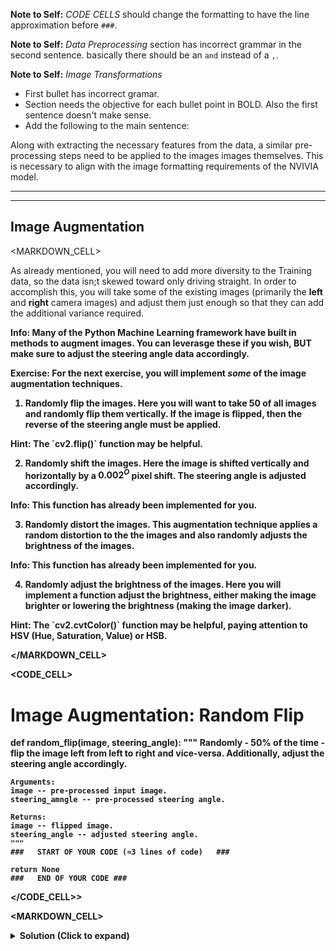 __Note to Self:__ *CODE CELLS* should change the formatting to have the line approximation before `###`.

__Note to Self:__ *Data Preprocessing* section has incorrect grammar in the second sentence. basically there should be an `and` instead of a `,`.

__Note to Self:__ *Image Transformations*
- First bullet has incorrect gramar.
- Section needs the objective for each bullet point in BOLD. Also the first sentence doesn't make sense.
- Add the following to the main sentence:

Along with extracting the necessary features from the data, a similar pre-processing steps need to be applied to the images images themselves. This is necessary to align with the image formatting requirements of the NVIVIA model.

---

---
## Image Augmentation

<MARKDOWN_CELL>

As already mentioned, you will need to add more diversity to the Training data, so the data isn;t skewed toward only driving straight. In order to accomplish this, you will take some of the existing images (primarily the __left__ and __right__ camera images) and adjust them just enough so that they can add the additional variance required.

<div class="alert alert-primary" role="alert">
<strong>Info: </stong>Many of the Python Machine Learning framework have built in methods to augment images. You can leverasge these if you wish, <strong>BUT</strong> make sure to adjust the steering angle data accordingly.
</div>

__Exercise:__ For the next exercise, you will implement *some* of the image augmentation techniques.

1. __Randomly flip the images.__ Here you will want to take $50%$ of all images and randomly flip them vertically. If the image is flipped, then the reverse of the steering angle must be applied.
<div class="alert alert-success" role="alert">
<strong>Hint: </stong>The `cv2.flip()` function may be helpful.
</div>

2. __Randomly shift the images.__ Here the image is shifted vertically and horizontally by a $0.002^O$ pixel shift. The steering angle is adjusted accordingly.
<div class="alert alert-primary" role="alert">
<strong>Info: </stong>This function has already been implemented for you.
</div>

3. __Randomly distort the images.__ This augmentation technique applies a random distortion to the the images and also randomly adjusts the brightness of the images.
<div class="alert alert-primary" role="alert">
<strong>Info: </stong>This function has already been implemented for you.
</div>

4. __Randomly adjust the brightness of the images.__ Here you will implement a function adjust the brightness, either making the image brighter or lowering the brightness (making the image darker).
<div class="alert alert-success" role="alert">
<strong>Hint: </stong>The `cv2.cvtColor()` function may be helpful, paying attention to HSV (Hue, Saturation, Value) or HSB.
</div>

</MARKDOWN_CELL>


<CODE_CELL>  

# Image Augmentation: Random Flip
def random_flip(image, steering_angle):
    """
    Randomly - 50% of the time - flip the image left from left to right and vice-versa. 
    Additionally, adjust the steering angle accordingly.

    Arguments:
    image -- pre-processed input image.
    steering_amngle -- pre-processed steering angle.

    Returns:
    image -- flipped image.
    steering_angle -- adjusted steering angle.
    """
    ###   START OF YOUR CODE (≈3 lines of code)   ###

    return None
    ###   END OF YOUR CODE ###

</CODE_CELL>>

<MARKDOWN_CELL>

<details><summary><b>Solution (Click to expand)</b></summary><p>

```
# Image Augmentation: Random Flip
def random_flip(image, steering_angle):
    """
    Randomly flip the 50% of the images from left to right and vice-versa.
    Additionally, adjust the steering angle accordingly.

    Arguments:
    image -- pre-processed input image.
    steering_amngle -- pre-processed steering angle.

    Returns:
    image -- flipped image.
    steering_angle -- adjusted steering angle.
    """
    # Randomly select 0.5 of the images
    if np.random.rand() < 0.5:
        # Apply the flip function to the vertical axis.
        image = cv2.flip(image, 1)

        # Adjust the steering angle to the reverse of the current steering angle.
        steering_angle = -steering_angle

    # Return the "flipped" image and new steering angle.

    return image, steering_angle
```

</p><details>

</MARKDOWN_CELL>

<CODE_CELL>

# Image Augmentation: Random Translate
def translate(image, steering_angle, x_range, y_range):
    """
    Randomly shift (translate) the image vertically and horizontally.

    Arguments:
    image -- pre-processed input image.
    steering_angle -- pre-processed steering angle.
    x_range -- x-axis pixels.
    y_range -- y-axis pixels.

    Returns:
    image -- translated image.
    steering_angle -- adjusted steeing angle.
    """
    # Randomly adjust the x and y axis
    x_transform = x_range * (np.random.rand() - 0.5)
    y_transform = y_range * (np.random.rand() - 0.5)

    # Adjust the steering angle
    steering_angle += x_transform * 0.002
    m_transform = np.float32([[1, 0, x_transform], [0, 1, y_transform]])
    height, width = image.shape[:2]
    image = cv2.warpAffine(image, m_transform, (width, height))

    return image, steering_angle

# Image Augmentation: Random Distortion
def distort(image):
    """
    Add distortion to random images and adjust the brightness.

    Arguments:
    image -- pre-processed input image.

    Returns:
    new_image -- distorted image.
    """
    # Create placeholder numpy array for the new image
    new_img = image.astype(float)

    # Add random brightness
    value = np.random.randint(-28, 28)
    if value > 0:
        mask = (new_img[:, :, 0] + value) > 255
    if value <= 0:
        mask = (new_img[:, :, 0] + value) < 0
    new_img[:,:,0] += np.where(mask, 0, value)

    # Add random shadow 
    h,w = new_img.shape[0:2]
    mid = np.random.randint(0, w)
    factor = np.random.uniform(0.6, 0.8)
    if np.random.rand() > .5:
        new_img[:, 0:mid, 0] *= factor
    else:
        new_img[:, mid:w, 0] *= factor
    
    # Randomly shift the horizon
    h, w, _ = new_img.shape
    horizon = 2 * h / 5
    v_shift = np.random.randint(-h / 8, h / 8)
    pts1 = np.float32([[0, horizon], [w, horizon], [0, h], [w, h]])
    pts2 = np.float32([[0, horizon + v_shift], [w, horizon + v_shift], [0, h], [w, h]])
    M = cv2.getPerspectiveTransform(pts1,pts2)
    new_img = cv2.warpPerspective(new_img, M, (w, h), borderMode=cv2.BORDER_REPLICATE)

    return new_img.astype(np.uint8)

# Image Augmentation: Random Brightness
def brightness(image):
    """
    Randomly adjust brightness of the image.

    Arguments:
    image -- pro-processed input image.

    Returns:
    HSV/HSB converted image.
    """
    ###   START OF YOUR CODE (≈4 lines of code)   ###
    
    return None
    ###   END OF YOUR CODE ###

</CODE_CELL>

<MARKDOWN_CELL>

<details><summary><b>Solution (Click to expand)</b></summary><p>

```
# Image Augmentation: Random Brightness
def brightness(image):
    """
    Randomly adjust brightness of the image.
    """
    # Convert image to HSV
    hsv = cv2.cvtColor(image, cv2.COLOR_RGB2HSV)

    # Randomly adjust the brightness ratio and apply it
    # to the image
    ratio = 1.0 + 0.4 * (np.random.rand() - 0.5)
    hsv[:,:,2] =  hsv[:,:,2] * ratio

    # Convert back to RGB and return the image
    return cv2.cvtColor(hsv, cv2.COLOR_HSV2RGB)
```

</p>
</details>

## Augmented Image Examples


```text
|--data
|  |--driving_log.csv
|  |--IMG
|  |  |--center_2016_12_01_13_30_48_287.jpg
|  |  |--left_2016_12_01_13_30_48_287.jpg
|  |  ...
```




</MARKDOW_CELL>

---

---

## Image Augmentation Pipeline

1. Randomly choose right, left or center images.